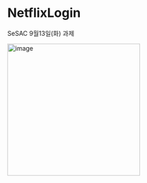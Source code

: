 # NetflixLogin
SeSAC 9월13일(화) 과제

<img width="300" alt="image" src="https://github.com/Jimmy-Jung/NetflixLogin/assets/115251866/b164a6c2-ce36-41e8-a9a8-f4db56948125">
